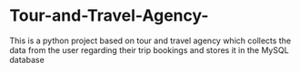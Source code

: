 # Tour-and-Travel-Agency-
This is a python project based on tour and travel agency which collects the data from the user regarding their trip bookings and stores it in the MySQL database
